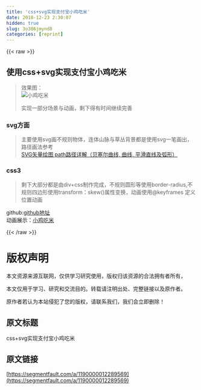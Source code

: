 ```yaml
---
title: 'css+svg实现支付宝小鸡吃米' 
date: 2018-12-23 2:30:07
hidden: true
slug: 3o386jmynd8
categories: [reprint]
---
```


{{< raw >}}

                    
<h2 id="articleHeader0">使用css+svg实现支付宝小鸡吃米</h2>
<blockquote>
<p>效果图：<br><span class="img-wrap"><img data-src="/img/bVZJag?w=422&amp;h=675" src="https://static.alili.tech/img/bVZJag?w=422&amp;h=675" alt="小鸡吃米" title="小鸡吃米" style="cursor: pointer;"></span></p>
<p>实现一部分场景与动画，剩下得有时间继续完善</p>
</blockquote>
<h3 id="articleHeader1">svg方面</h3>
<blockquote><p>主要使用svg画不规则物体，连体山脉与草丛背景都是使用svg一笔画出，路径画法参考<br><a href="http://justcode.ikeepstudying.com/2015/07/svg%E7%9F%A2%E9%87%8F%E7%BB%98%E5%9B%BE-path%E8%B7%AF%E5%BE%84%E8%AF%A6%E8%A7%A3%EF%BC%88%E8%B4%9D%E5%A1%9E%E5%B0%94%E6%9B%B2%E7%BA%BF%E5%8F%8A%E5%B9%B3%E6%BB%91%EF%BC%89/" rel="nofollow noreferrer" target="_blank">SVG矢量绘图 path路径详解（贝塞尔曲线, 曲线, 平滑直线及弧形）</a></p></blockquote>
<h3 id="articleHeader2">css3</h3>
<blockquote><p>剩下大部分都是由div+css制作完成，不规则圆形等使用border-radius,不规则四边形使用transform：skew()属性变换，动画使用@keyframes 定义位置动画</p></blockquote>
<p>github:<a href="https://github.com/hanfengmi/hanfengmi.github.io/blob/master/vue/web/src/components/texiao/texiao3.vue" rel="nofollow noreferrer" target="_blank">github地址</a><br>动画展示：<a href="https://hanfengmi.github.io/dist/#/texiao3" rel="nofollow noreferrer" target="_blank">小鸡吃米</a></p>

                
{{< /raw >}}

# 版权声明
本文资源来源互联网，仅供学习研究使用，版权归该资源的合法拥有者所有，

本文仅用于学习、研究和交流目的。转载请注明出处、完整链接以及原作者。

原作者若认为本站侵犯了您的版权，请联系我们，我们会立即删除！

## 原文标题
css+svg实现支付宝小鸡吃米

## 原文链接
[https://segmentfault.com/a/1190000012289569](https://segmentfault.com/a/1190000012289569)

